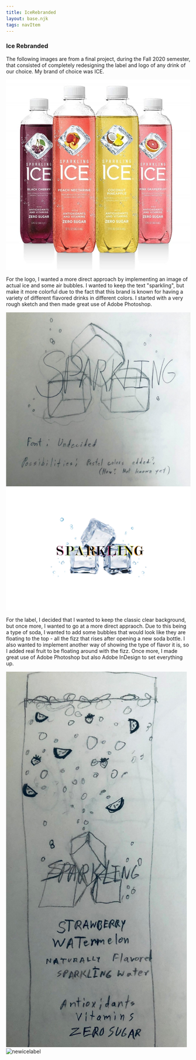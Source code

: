 ```yaml
---
title: IceRebranded
layout: base.njk
tags: navItem
---
```


<h3>Ice Rebranded</h3>
      
<main class="project1">
<section class="p1">
  <p>The following images are from a final project, during the Fall 2020 semester, that consisted of completely redesigning the label and logo of any drink of our choice. My brand of choice was ICE.</p>
            
  <img src="images/project3/originalice.jpg" class="originalice" alt="originalice">

  <p>For the logo, I wanted a more direct approach by implementing an image of actual ice and some air bubbles. I wanted to keep the text "sparkling", but make it more colorful due to the fact that this brand is known for having a variety of different flavored drinks in different colors. I started with a very rough sketch and then made great use of Adobe Photoshop.</p>

  <img src="images/project3/icelogosketch.jpg" class="icelogosketch" alt="icelogosketch">
  <img src="images/project3/newicelogo.jpg" class="newicelogo" alt="newicelogo">

  <p>For the label, I decided that I wanted to keep the classic clear background, but once more, I wanted to go at a more direct appraoch. Due to this being a type of soda, I wanted to add some bubbles that would look like they are floating to the top - all the fizz that rises after opening a new soda bottle. I also wanted to implement another way of showing the type of flavor it is, so I added real fruit to be floating around with the fizz. Once more, I made great use of Adobe Photoshop but also Adobe InDesign to set everything up.</p>
 
  <img src="images/project3/icelabelsketch.jpg" class="icelabelsketch" alt="icelabelsketch">
  <img src="images/project3/newicelabel.jpg" class="newicelabel" alt="newicelabel">
</section>
</main>